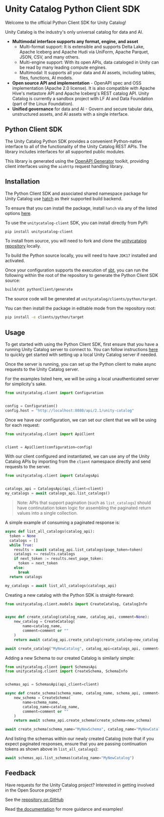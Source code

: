 # Unity Catalog Python Client SDK

Welcome to the official Python Client SDK for Unity Catalog!

Unity Catalog is the industry's only universal catalog for data and AI.

- **Multimodal interface supports any format, engine, and asset**
    - Multi-format support: It is extensible and supports Delta Lake, Apache Iceberg and Apache Hudi via UniForm, Apache Parquet, JSON, CSV, and many others.
    - Multi-engine support: With its open APIs, data cataloged in Unity can be read by many leading compute engines.
    - Multimodal: It supports all your data and AI assets, including tables, files, functions, AI models.
- **Open source API and implementation** - OpenAPI spec and OSS implementation (Apache 2.0 license). It is also compatible with Apache Hive's metastore API and Apache Iceberg's REST catalog API. Unity Catalog is currently a sandbox project with LF AI and Data Foundation (part of the Linux Foundation).
- **Unified governance** for data and AI - Govern and secure tabular data, unstructured assets, and AI assets with a single interface.

## Python Client SDK

The Unity Catalog Python SDK provides a convenient Python-native interface to all of the functionality of the Unity Catalog
REST APIs. The library includes interfaces for all supported public modules.

This library is generated using the [OpenAPI Generator](https://openapi-generator.tech/docs/generators/python) toolkit, providing client interfaces using the `aiohttp` request handling library.

## Installation

The Python Client SDK and associated shared namespace package for Unity Catalog use [hatch](https://hatch.pypa.io/latest/) as their supported build backend.

To ensure that you can install the package, install `hatch` via any of the listed options [here](https://hatch.pypa.io/latest/install/).

To use the `unitycatalog-client` SDK, you can install directly from PyPI:

```sh
pip install unitycatalog-client
```

To install from source, you will need to fork and clone the [unitycatalog repository](https://github.com/unitycatalog/unitycatalog) locally.

To build the Python source locally, you will need to have `JDK17` installed and activated.

Once your configuration supports the execution of [sbt](https://www.scala-sbt.org/), you can run the following within the root
of the repository to generate the Python Client SDK source:

```sh
build/sbt pythonClient/generate
```

The source code will be generated at `unitycatalog/clients/python/target`. 

You can then install the package in editable mode from the repository root:

```sh
pip install -e clients/python/target
```

## Usage

To get started with using the Python Client SDK, first ensure that you have a running Unity Catalog server to connect to.
You can follow instructions [here](https://docs.unitycatalog.io/quickstart/) to quickly get started with setting up
a local Unity Catalog server if needed.

Once the server is running, you can set up the Python client to make async requests to the Unity Catalog server.

For the examples listed here, we will be using a local unauthenticated server for simplicity's sake.

```python
from unitycatalog.client import Configuration


config = Configuration()
config.host = "http://localhost:8080/api/2.1/unity-catalog"
```

Once we have our configuration, we can set our client that we will be using for each request:

```python
from unitycatalog.client import ApiClient


client = ApiClient(configuration=config)
```

With our client configured and instantiated, we can use any of the Unity Catalog APIs by importing from the
`client` namespace directly and send requests to the server.

```python
from unitycatalog.client import CatalogsApi


catalogs_api = CatalogsApi(api_client=client)
my_catalogs = await catalogs_api.list_catalogs()
```

>Note: APIs that support pagination (such as `list_catalogs`) should have continutation token logic for assembling the paginated
return values into a single collection.

A simple example of consuming a paginated response is:

```python
async def list_all_catalogs(catalog_api):
  token = None
  catalogs = []
  while True:
    results = await catalog_api.list_catalogs(page_token=token)
    catalogs += results.catalogs
    if next_token := results.next_page_token:
      token = next_token
    else:
      break
  return catalogs

my_catalogs = await list_all_catalogs(catalogs_api)
```

Creating a new catalog with the Python SDK is straight-forward:

```python
from unitycatalog.client.models import CreateCatalog, CatalogInfo


async def create_catalog(catalog_name, catalog_api, comment=None):
    new_catalog = CreateCatalog(
        name=catalog_name,
        comment=comment or ""
    )
    return await catalog_api.create_catalog(create_catalog=new_catalog)

await create_catalog("MyNewCatalog", catalog_api=catalogs_api, comment="This is a new catalog.")
```

Adding a new Schema to our created Catalog is similarly simple:

```python
from unitycatalog.client import SchemasApi
from unitycatalog.client import CreateSchema, SchemaInfo


schemas_api = SchemasApi(api_client=client)

async def create_schema(schema_name, catalog_name, schema_api, comment=None):
    new_schema = CreateSchema(
        name=schema_name,
        catalog_name=catalog_name,
        comment=comment or ""
    )
    return await schema_api.create_schema(create_schema=new_schema)

await create_schema(schema_name="MyNewSchema", catalog_name="MyNewCatalog", schema_api=schemas_api, comment="This is a new schema.")
```

And listing the schemas within our newly created Catalog (note that if you expect paginated responses, ensure that you are passing
continuation tokens as shown above in `list_all_catalogs`):

```python
await schemas_api.list_schemas(catalog_name="MyNewCatalog")
```

## Feedback

Have requests for the Unity Catalog project? Interested in getting involved in the Open Source project?

See the [repository on GitHub](https://github.com/unitycatalog/unitycatalog)

Read [the documentation](https://www.unitycatalog.io/) for more guidance and examples!